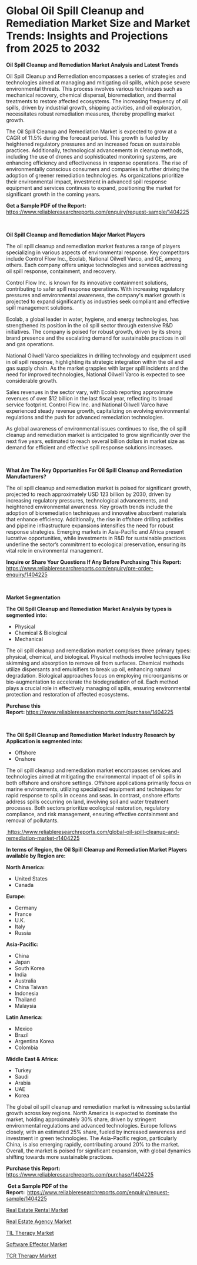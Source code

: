 <p><h1>Global Oil Spill Cleanup and Remediation Market Size and Market Trends: Insights and Projections from 2025 to 2032</h1></p><p><strong>Oil Spill Cleanup and Remediation Market Analysis and Latest Trends</strong></p>
<p><p>Oil Spill Cleanup and Remediation encompasses a series of strategies and technologies aimed at managing and mitigating oil spills, which pose severe environmental threats. This process involves various techniques such as mechanical recovery, chemical dispersal, bioremediation, and thermal treatments to restore affected ecosystems. The increasing frequency of oil spills, driven by industrial growth, shipping activities, and oil exploration, necessitates robust remediation measures, thereby propelling market growth.</p><p>The Oil Spill Cleanup and Remediation Market is expected to grow at a CAGR of 11.5% during the forecast period. This growth is fueled by heightened regulatory pressures and an increased focus on sustainable practices. Additionally, technological advancements in cleanup methods, including the use of drones and sophisticated monitoring systems, are enhancing efficiency and effectiveness in response operations. The rise of environmentally conscious consumers and companies is further driving the adoption of greener remediation technologies. As organizations prioritize their environmental impact, investment in advanced spill response equipment and services continues to expand, positioning the market for significant growth in the coming years.</p></p>
<p><strong>Get a Sample PDF of the Report:&nbsp;</strong> <a href="https://www.reliableresearchreports.com/enquiry/request-sample/1404225?utm_campaign=24&utm_medium=2&utm_source=Github&utm_content=ia&utm_term=13012025&utm_id=oil-spill-cleanup-and-remediation">https://www.reliableresearchreports.com/enquiry/request-sample/1404225</a></p>
<p>&nbsp;</p>
<p><strong>Oil Spill Cleanup and Remediation Major Market Players</strong></p>
<p><p>The oil spill cleanup and remediation market features a range of players specializing in various aspects of environmental response. Key competitors include Control Flow Inc., Ecolab, National Oilwell Varco, and GE, among others. Each company offers unique technologies and services addressing oil spill response, containment, and recovery.</p><p>Control Flow Inc. is known for its innovative containment solutions, contributing to safer spill response operations. With increasing regulatory pressures and environmental awareness, the company's market growth is projected to expand significantly as industries seek compliant and effective spill management solutions.</p><p>Ecolab, a global leader in water, hygiene, and energy technologies, has strengthened its position in the oil spill sector through extensive R&D initiatives. The company is poised for robust growth, driven by its strong brand presence and the escalating demand for sustainable practices in oil and gas operations.</p><p>National Oilwell Varco specializes in drilling technology and equipment used in oil spill response, highlighting its strategic integration within the oil and gas supply chain. As the market grapples with larger spill incidents and the need for improved technologies, National Oilwell Varco is expected to see considerable growth.</p><p>Sales revenues in the sector vary, with Ecolab reporting approximate revenues of over $12 billion in the last fiscal year, reflecting its broad service footprint. Control Flow Inc. and National Oilwell Varco have experienced steady revenue growth, capitalizing on evolving environmental regulations and the push for advanced remediation technologies.</p><p>As global awareness of environmental issues continues to rise, the oil spill cleanup and remediation market is anticipated to grow significantly over the next five years, estimated to reach several billion dollars in market size as demand for efficient and effective spill response solutions increases.</p></p>
<p>&nbsp;</p>
<p><strong>What Are The Key Opportunities For Oil Spill Cleanup and Remediation Manufacturers?</strong></p>
<p><p>The oil spill cleanup and remediation market is poised for significant growth, projected to reach approximately USD 123 billion by 2030, driven by increasing regulatory pressures, technological advancements, and heightened environmental awareness. Key growth trends include the adoption of bioremediation techniques and innovative absorbent materials that enhance efficiency. Additionally, the rise in offshore drilling activities and pipeline infrastructure expansions intensifies the need for robust response strategies. Emerging markets in Asia-Pacific and Africa present lucrative opportunities, while investments in R&D for sustainable practices underline the sector’s commitment to ecological preservation, ensuring its vital role in environmental management.</p></p>
<p><strong>Inquire or Share Your Questions If Any Before Purchasing This Report:</strong> <a href="https://www.reliableresearchreports.com/enquiry/pre-order-enquiry/1404225?utm_campaign=24&utm_medium=2&utm_source=Github&utm_content=ia&utm_term=13012025&utm_id=oil-spill-cleanup-and-remediation">https://www.reliableresearchreports.com/enquiry/pre-order-enquiry/1404225</a></p>
<p>&nbsp;</p>
<p><strong>Market Segmentation</strong></p>
<p><strong>The Oil Spill Cleanup and Remediation Market Analysis by types is segmented into:</strong></p>
<p><ul><li>Physical</li><li>Chemical & Biological</li><li>Mechanical</li></ul></p>
<p><p>The oil spill cleanup and remediation market comprises three primary types: physical, chemical, and biological. Physical methods involve techniques like skimming and absorption to remove oil from surfaces. Chemical methods utilize dispersants and emulsifiers to break up oil, enhancing natural degradation. Biological approaches focus on employing microorganisms or bio-augmentation to accelerate the biodegradation of oil. Each method plays a crucial role in effectively managing oil spills, ensuring environmental protection and restoration of affected ecosystems.</p></p>
<p><strong>Purchase this Report:&nbsp;</strong><a href="https://www.reliableresearchreports.com/purchase/1404225?utm_campaign=24&utm_medium=2&utm_source=Github&utm_content=ia&utm_term=13012025&utm_id=oil-spill-cleanup-and-remediation">https://www.reliableresearchreports.com/purchase/1404225</a></p>
<p>&nbsp;</p>
<p><strong>The Oil Spill Cleanup and Remediation Market Industry Research by Application is segmented into:</strong></p>
<p><ul><li>Offshore</li><li>Onshore</li></ul></p>
<p><p>The oil spill cleanup and remediation market encompasses services and technologies aimed at mitigating the environmental impact of oil spills in both offshore and onshore settings. Offshore applications primarily focus on marine environments, utilizing specialized equipment and techniques for rapid response to spills in oceans and seas. In contrast, onshore efforts address spills occurring on land, involving soil and water treatment processes. Both sectors prioritize ecological restoration, regulatory compliance, and risk management, ensuring effective containment and removal of pollutants.</p></p>
<p><a href="https://www.reliableresearchreports.com/global-oil-spill-cleanup-and-remediation-market-r1404225?utm_campaign=24&utm_medium=2&utm_source=Github&utm_content=ia&utm_term=13012025&utm_id=oil-spill-cleanup-and-remediation">&nbsp;https://www.reliableresearchreports.com/global-oil-spill-cleanup-and-remediation-market-r1404225</a></p>
<p><strong>In terms of Region, the Oil Spill Cleanup and Remediation Market Players available by Region are:</strong></p>
<p>
    <p> <strong> North America: </strong>
        <ul>
            <li>United States</li>
            <li>Canada</li>
        </ul>
        </p> 
    <p> <strong> Europe: </strong>
        <ul>
            <li>Germany</li>
            <li>France</li>
            <li>U.K.</li>
            <li>Italy</li>
            <li>Russia</li>
        </ul>
        </p> 
    <p> <strong> Asia-Pacific: </strong>
        <ul>
            <li>China</li>
            <li>Japan</li>
            <li>South Korea</li>
            <li>India</li>
            <li>Australia</li>
            <li>China Taiwan</li>
            <li>Indonesia</li>
            <li>Thailand</li>
            <li>Malaysia</li>
        </ul>
        </p> 
    <p> <strong> Latin America: </strong>
        <ul>
            <li>Mexico</li>
            <li>Brazil</li>
            <li>Argentina Korea</li>
            <li>Colombia</li>
        </ul>
        </p> 
    <p> <strong> Middle East & Africa: </strong>
        <ul>
            <li>Turkey</li>
            <li>Saudi</li>
            <li>Arabia</li>
            <li>UAE</li>
            <li>Korea</li>
        </ul>
    </p>
    </p>
<p><p>The global oil spill cleanup and remediation market is witnessing substantial growth across key regions. North America is expected to dominate the market, holding approximately 30% share, driven by stringent environmental regulations and advanced technologies. Europe follows closely, with an estimated 25% share, fueled by increased awareness and investment in green technologies. The Asia-Pacific region, particularly China, is also emerging rapidly, contributing around 20% to the market. Overall, the market is poised for significant expansion, with global dynamics shifting towards more sustainable practices.</p></p>
<p><strong>Purchase this Report: </strong><a href="https://www.reliableresearchreports.com/purchase/1404225?utm_campaign=24&utm_medium=2&utm_source=Github&utm_content=ia&utm_term=13012025&utm_id=oil-spill-cleanup-and-remediation">https://www.reliableresearchreports.com/purchase/1404225</a></p>
<p>&nbsp;<strong>Get a Sample PDF of the Report:&nbsp;&nbsp;</strong><a href="https://www.reliableresearchreports.com/enquiry/request-sample/1404225?utm_campaign=24&utm_medium=2&utm_source=Github&utm_content=ia&utm_term=13012025&utm_id=oil-spill-cleanup-and-remediation">https://www.reliableresearchreports.com/enquiry/request-sample/1404225</a></p>
<p><strong></strong></p>
<p><p><a href="https://github.com/shirleenfraker87/Market-Research-Report-List-1/blob/main/real-estate-rental-market.md?utm_campaign=24&utm_medium=2&utm_source=Github&utm_content=ia&utm_term=13012025&utm_id=oil-spill-cleanup-and-remediation">Real Estate Rental Market</a></p><p><a href="https://github.com/norbeludie83/Market-Research-Report-List-1/blob/main/real-estate-agency-market.md?utm_campaign=24&utm_medium=2&utm_source=Github&utm_content=ia&utm_term=13012025&utm_id=oil-spill-cleanup-and-remediation">Real Estate Agency Market</a></p><p><a href="https://github.com/jerhoskinson197676/Market-Research-Report-List-1/blob/main/til-therapy-market.md?utm_campaign=24&utm_medium=2&utm_source=Github&utm_content=ia&utm_term=13012025&utm_id=oil-spill-cleanup-and-remediation">TIL Therapy Market</a></p><p><a href="https://github.com/mezokathleen834/Market-Research-Report-List-1/blob/main/software-effector-market.md?utm_campaign=24&utm_medium=2&utm_source=Github&utm_content=ia&utm_term=13012025&utm_id=oil-spill-cleanup-and-remediation">Software Effector Market</a></p><p><a href="https://github.com/JosephineMcguire65/Market-Research-Report-List-1/blob/main/tcr-therapy-market.md?utm_campaign=24&utm_medium=2&utm_source=Github&utm_content=ia&utm_term=13012025&utm_id=oil-spill-cleanup-and-remediation">TCR Therapy Market</a></p></p>